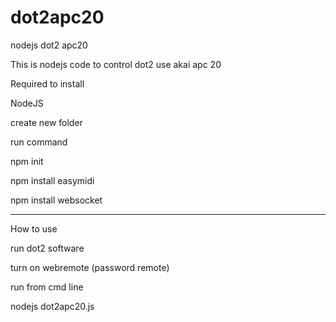 # dot2apc20
nodejs dot2 apc20


This is nodejs code to control dot2 use akai apc 20


Required to install

NodeJS

create new folder

run command

npm init

npm install easymidi

npm install websocket



-------------------------


How to use


run dot2 software

turn on webremote (password remote)


run from cmd line

nodejs dot2apc20.js

